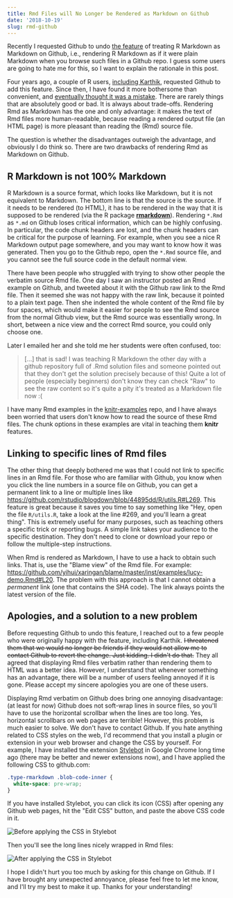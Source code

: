 ```yaml
---
title: Rmd Files will No Longer be Rendered as Markdown on Github
date: '2018-10-19'
slug: rmd-github
---
```


Recently I requested Github to undo [the feature](https://github.com/github/markup/pull/343) of treating R Markdown as Markdown on Github, i.e., rendering R Markdown as if it were plain Markdown when you browse such files in a Github repo. I guess some users are going to hate me for this, so I want to explain the rationale in this post.

Four years ago, a couple of R users, [including Karthik](https://twitter.com/_inundata/status/510448862880727040), requested Github to add this feature. Since then, I have found it more bothersome than convenient, and [eventually thought it was a mistake](https://twitter.com/xieyihui/status/662332967532957700). There are rarely things that are absolutely good or bad. It is always about trade-offs. Rendering Rmd as Markdown has the one and only advantage: it makes the text of Rmd files more human-readable, because reading a rendered output file (an HTML page) is more pleasant than reading the (Rmd) source file.

The question is whether the disadvantages outweigh the advantage, and obviously I do think so. There are two drawbacks of rendering Rmd as Markdown on Github.

## R Markdown is not 100% Markdown

R Markdown is a source format, which looks like Markdown, but it is not equivalent to Markdown. The bottom line is that the source is the source. If it needs to be rendered (to HTML), it has to be rendered in the way that it is supposed to be rendered (via the R package [**rmarkdown**](https://rmarkdown.rstudio.com)). Rendering `*.Rmd` as `*.md` on Github loses critical information, which can be highly confusing. In particular, the code chunk headers are lost, and the chunk headers can be critical for the purpose of learning. For example, when you see a nice R Markdown output page somewhere, and you may want to know how it was generated. Then you go to the Github repo, open the `*.Rmd` source file, and you cannot see the full source code in the default normal view.

There have been people who struggled with trying to show other people the verbatim source Rmd file. One day I saw an instructor posted an Rmd example on Github, and tweeted about it with the Github raw link to the Rmd file. Then it seemed she was not happy with the raw link, because it pointed to a plain text page. Then she indented the whole content of the Rmd file by four spaces, which would make it easier for people to see the Rmd source from the normal Github view, but the Rmd source was essentially wrong. In short, between a nice view and the correct Rmd source, you could only choose one.

Later I emailed her and she told me her students were often confused, too:

> [...] that is sad! I was teaching R Markdown the other day with a github repository full of .Rmd solution files and someone pointed out that they don't get the solution precisely because of this! Quite a lot of people (especially beginners) don't know they can check "Raw" to see the raw content so it's quite a pity it's treated as a Markdown file now :(

I have many Rmd examples in the [knitr-examples](https://github.com/yihui/knitr-examples) repo, and I have always been worried that users don't know how to read the source of these Rmd files. The chunk options in these examples are vital in teaching them **knitr** features.

## Linking to specific lines of Rmd files

The other thing that deeply bothered me was that I could not link to specific lines in an Rmd file. For those who are familiar with Github, you know when you click the line numbers in a source file on Github, you can get a permanent link to a line or multiple lines like https://github.com/rstudio/blogdown/blob/44895dd/R/utils.R#L269. This feature is great because it saves you time to say something like "Hey, open the file `R/utils.R`, take a look at the line #269, and you'll learn a great thing". This is extremely useful for many purposes, such as teaching others a specific trick or reporting bugs. A simple link takes your audience to the specific destination. They don't need to clone or download your repo or follow the multiple-step instructions.

When Rmd is rendered as Markdown, I have to use a hack to obtain such links. That is, use the "Blame view" of the Rmd file. For example: https://github.com/yihui/xaringan/blame/master/inst/examples/lucy-demo.Rmd#L20. The problem with this approach is that I cannot obtain a _permanent_ link (one that contains the SHA code). The link always points the latest version of the file.

## Apologies, and a solution to a new problem

Before requesting Github to undo this feature, I reached out to a few people who were originally happy with the feature, including Karthik. ~~I threatened them that we would no longer be friends if they would not allow me to contact Github to revert the change. Just kidding. I didn't do that.~~ They all agreed that displaying Rmd files verbatim rather than rendering them to HTML was a better idea. However, I understand that whenever something has an advantage, there will be a number of users feeling annoyed if it is gone. Please accept my sincere apologies you are one of these users.

Displaying Rmd verbatim on Github does bring one annoying disadvantage: (at least for now) Github does not soft-wrap lines in source files, so you'll have to use the horizontal scrollbar when the lines are too long. Yes, horizontal scrollbars on web pages are terrible! However, this problem is much easier to solve. We don't have to contact Github. If you hate anything related to CSS styles on the web, I'd recommend that you install a plugin or extension in your web browser and change the CSS by yourself. For example, I have installed the extension [Stylebot](https://chrome.google.com/webstore/detail/stylebot/oiaejidbmkiecgbjeifoejpgmdaleoha) in Google Chrome long time ago (there may be better and newer extensions now), and I have applied the following CSS to github.com:

```css
.type-rmarkdown .blob-code-inner {
  white-space: pre-wrap;
}
```

If you have installed Stylebot, you can click its icon (CSS) after opening any Github web pages, hit the "Edit CSS" button, and paste the above CSS code in it.

![Before applying the CSS in Stylebot](https://user-images.githubusercontent.com/163582/47231527-bcbd2b00-d392-11e8-8a77-193dc74a1d58.png#border)

Then you'll see the long lines nicely wrapped in Rmd files:

![After applying the CSS in Stylebot](https://user-images.githubusercontent.com/163582/47231528-bcbd2b00-d392-11e8-82df-a72f11dc1c29.png#border)

I hope I didn't hurt you too much by asking for this change on Github. If I have brought any unexpected annoyance, please feel free to let me know, and I'll try my best to make it up. Thanks for your understanding!

